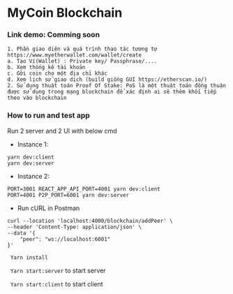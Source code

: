# MyCoin Blockchain
### Link demo: Comming soon

```
1. Phần giao diện và quá trình thao tác tương tự https://www.myetherwallet.com/wallet/create
a. Tạo Ví(Wallet) : Private key/ Passphrase/....
b. Xem thống kê tài khoản
c. Gởi coin cho một địa chỉ khác
d. Xem lịch sử giao dịch (build giống GUI https://etherscan.io/)
2. Sử dụng thuật toán Proof Of Stake: PoS là một thuật toán đồng thuận được sử dụng trong mạng blockchain để xác định ai sẽ thêm khối tiếp theo vào blockchain
```

### How to run and test app
Run 2 server and 2 UI with below cmd
- Instance 1:
```
yarn dev:client
yarn dev:server
```

- Instance 2:
```
PORT=3001 REACT_APP_API_PORT=4001 yarn dev:client
PORT=4001 P2P_PORT=6001 yarn dev:server
```

- Run cURL in Postman
```
curl --location 'localhost:4000/blockchain/addPeer' \
--header 'Content-Type: application/json' \
--data '{
    "peer": "ws://localhost:6001"
}'
```


``` Yarn install```

``` Yarn start:server``` to start server

``` Yarn start:client``` to start client